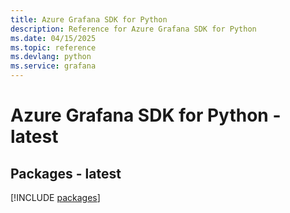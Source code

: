 ```yaml
---
title: Azure Grafana SDK for Python
description: Reference for Azure Grafana SDK for Python
ms.date: 04/15/2025
ms.topic: reference
ms.devlang: python
ms.service: grafana
---
```

# Azure Grafana SDK for Python - latest
## Packages - latest
[!INCLUDE [packages](grafana-index.md)]